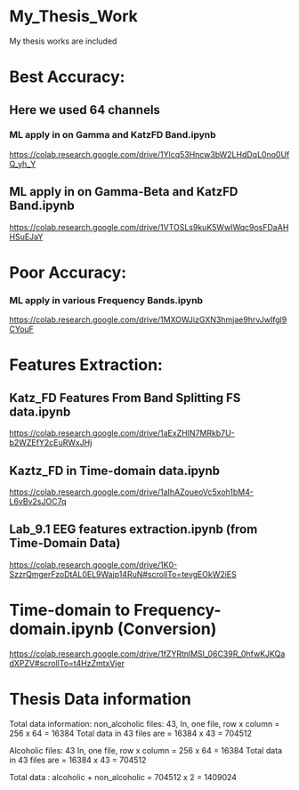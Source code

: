 # My_Thesis_Work
My thesis works are included

# Best Accuracy:
## Here we used 64 channels
### ML apply in on Gamma and KatzFD Band.ipynb 
https://colab.research.google.com/drive/1Ylcq53Hncw3bW2LHdDqL0no0UfQ_yh_Y

## ML apply in on Gamma-Beta and KatzFD Band.ipynb
https://colab.research.google.com/drive/1VTOSLs9kuK5WwIWqc9osFDaAHHSuEJaY

# Poor Accuracy:
### ML apply in various Frequency Bands.ipynb
https://colab.research.google.com/drive/1MXOWJizGXN3hmjae9hrvJwIfgl9CYouF

# Features Extraction:
## Katz_FD Features From Band Splitting FS data.ipynb
https://colab.research.google.com/drive/1aExZHIN7MRkb7U-b2WZEfY2cEuRWxJHj

## Kaztz_FD in Time-domain data.ipynb
https://colab.research.google.com/drive/1aIhAZoueoVc5xoh1bM4-L6vBv2sJOC7q

## Lab_9.1 EEG features extraction.ipynb (from Time-Domain Data)
https://colab.research.google.com/drive/1K0-SzzrQmgerFzoDtAL0EL9Wajp14RuN#scrollTo=tevgEOkW2iES

# Time-domain to Frequency-domain.ipynb (Conversion)
https://colab.research.google.com/drive/1fZYRtnlMSI_06C39R_0hfwKJKQadXPZV#scrollTo=t4HzZmtxVjer

# Thesis Data information
Total data information:
non_alcoholic files: 43,
In, one file, row x column = 256 x 64 = 16384
Total data in 43 files are = 16384 x 43 = 704512

Alcoholic files: 43
In, one file, row x column = 256 x 64 = 16384
Total data in 43 files are = 16384 x 43 = 704512

Total data : alcoholic + non_alcoholic = 704512 x 2 = 1409024
